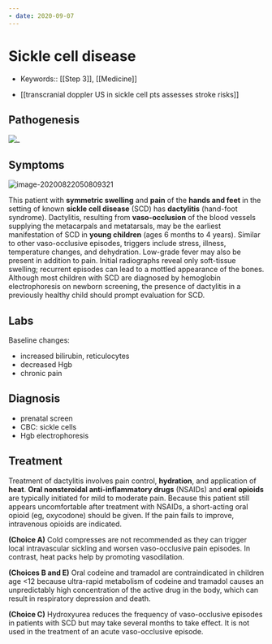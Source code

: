 ```yaml
---
- date: 2020-09-07
---
```


# Sickle cell disease

- Keywords:: [[Step 3]], [[Medicine]]

- [[transcranial doppler US in sickle cell pts assesses stroke risks]]

## Pathogenesis

![_](https://i.imgur.com/mgo7ZQl.png)

## Symptoms

![image-20200822050809321](https://photos.thisispiggy.com/file/wikiFiles/image-20200822050809321.png)

This patient with **symmetric swelling** and **pain** of the  **hands and feet** in the setting of known **sickle cell disease** (SCD) has **dactylitis** (hand-foot syndrome). Dactylitis, resulting from  **vaso-occlusion** of the blood vessels supplying the metacarpals and  metatarsals, may be the earliest manifestation of SCD in **young  children** (ages 6 months to 4 years). Similar to other vaso-occlusive  episodes, triggers include stress, illness, temperature changes, and  dehydration. Low-grade fever may also be present in addition to pain.  Initial radiographs reveal only soft-tissue swelling; recurrent episodes can lead to a mottled appearance of the bones. Although most children  with SCD are diagnosed by hemoglobin electrophoresis on newborn  screening, the presence of dactylitis in a previously healthy child  should prompt evaluation for SCD.

## Labs

Baseline changes:

- increased bilirubin, reticulocytes
- decreased Hgb
- chronic pain

## Diagnosis

- prenatal screen
- CBC: sickle cells
- Hgb electrophoresis

## Treatment

<!-- sickle cell disease treatment -->

Treatment of dactylitis involves pain control, **hydration**, and  application of **heat**. **Oral nonsteroidal anti-inflammatory drugs**  (NSAIDs) and **oral opioids** are typically initiated for mild to  moderate pain. Because this patient still appears uncomfortable after  treatment with NSAIDs, a short-acting oral opioid (eg, oxycodone) should be given. If the pain fails to improve, intravenous opioids are  indicated.

**(Choice A)** Cold compresses are not recommended as they can trigger local intravascular sickling and worsen vaso-occlusive pain episodes. In contrast, heat packs help by promoting vasodilation.

**(Choices B and E)** Oral codeine and tramadol are contraindicated in children  age <12 because ultra-rapid metabolism of codeine and tramadol  causes an unpredictably high concentration of the active drug in the  body, which can result in respiratory depression and death.

**(Choice C)** Hydroxyurea reduces the frequency of vaso-occlusive episodes in  patients with SCD but may take several months to take effect. It is not used in the treatment of an acute vaso-occlusive episode.
